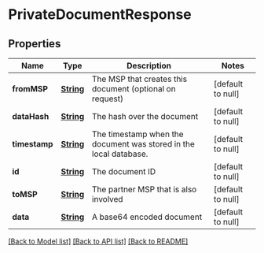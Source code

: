 # PrivateDocumentResponse
## Properties

Name | Type | Description | Notes
------------ | ------------- | ------------- | -------------
**fromMSP** | [**String**](string.md) | The MSP that creates this document (optional on request) | [default to null]
**dataHash** | [**String**](string.md) | The hash over the document | [default to null]
**timestamp** | [**String**](string.md) | The timestamp when the document was stored in the local database. | [default to null]
**id** | [**String**](string.md) | The document ID | [default to null]
**toMSP** | [**String**](string.md) | The partner MSP that is also involved | [default to null]
**data** | [**String**](string.md) | A base64 encoded document | [default to null]

[[Back to Model list]](../README.md#documentation-for-models) [[Back to API list]](../README.md#documentation-for-api-endpoints) [[Back to README]](../README.md)

